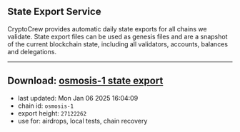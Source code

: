 ## State Export Service
CryptoCrew provides automatic daily state exports for all chains we validate. State export files can be used as genesis files and are a snapshot of the current blockchain state, including all validators, accounts, balances and delegations.

---
**Download: [osmosis-1 state export](https://dl-eu2.ccvalidators.com/SERVICE/osmosis/osmosis-1_export_27122262.json)**
---

- last updated: Mon Jan 06 2025 16:04:09
- chain id: `osmosis-1`
- export height: `27122262`
- use for: airdrops, local tests, chain recovery

